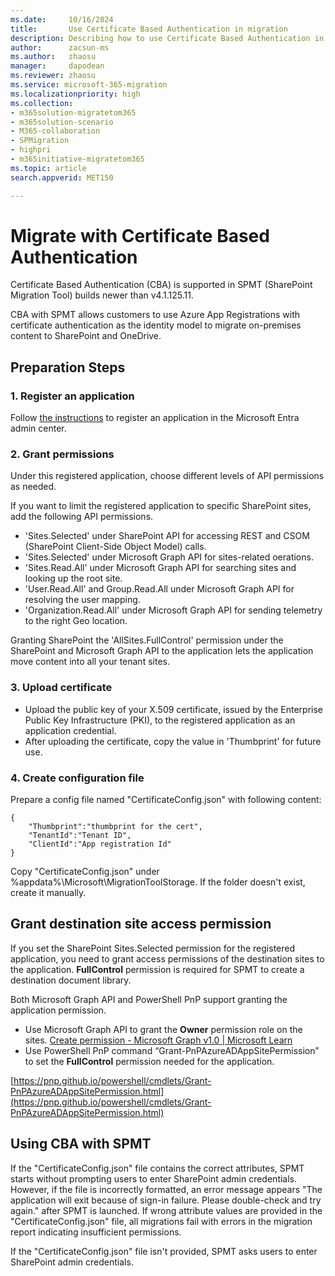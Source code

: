 ```yaml
---
ms.date:     10/16/2024
title:       Use Certificate Based Authentication in migration
description: Describing how to use Certificate Based Authentication in migration.
author:      zacsun-ms
ms.author:   zhaosu
manager:     dapodean
ms.reviewer: zhaosu
ms.service: microsoft-365-migration
ms.localizationpriority: high
ms.collection: 
- m365solution-migratetom365
- m365solution-scenario
- M365-collaboration
- SPMigration
- highpri
- m365initiative-migratetom365
ms.topic: article
search.appverid: MET150

---
```


# Migrate with Certificate Based Authentication

Certificate Based Authentication (CBA) is supported in SPMT (SharePoint Migration Tool) builds newer than v4.1.125.11.

CBA with SPMT allows customers to use Azure App Registrations with certificate authentication as the identity model to migrate on-premises content to SharePoint and OneDrive.

## Preparation Steps

### 1. Register an application

Follow [the instructions](https://learn.microsoft.com/entra/identity-platform/quickstart-register-app?tabs=certificate) to register an application in the Microsoft Entra admin center.

### 2. Grant permissions

Under this registered application, choose different levels of API permissions as needed.

If you want to limit the registered application to specific SharePoint sites, add the following API permissions.

- 'Sites.Selected' under SharePoint API for accessing REST and CSOM (SharePoint Client-Side Object Model) calls.
- 'Sites.Selected' under Microsoft Graph API for sites-related oerations.
- 'Sites.Read.All' under Microsoft Graph API for searching sites and looking up the root site.
- 'User.Read.All' and Group.Read.All under Microsoft Graph API for resolving the user mapping.
- 'Organization.Read.All' under Microsoft Graph API for sending telemetry to the right Geo location.

Granting SharePoint the 'AllSites.FullControl' permission under the SharePoint and Microsoft Graph API to the application lets the application move content into all your tenant sites.

### 3. Upload certificate

- Upload the public key of your X.509 certificate, issued by the Enterprise Public Key Infrastructure (PKI), to the registered application as an application credential.
- After uploading the certificate, copy the value in 'Thumbprint' for future use.

### 4. Create configuration file

Prepare a config file named "CertificateConfig.json" with following content:

```
{
    "Thumbprint":"thumbprint for the cert",
    "TenantId":"Tenant ID",
    "ClientId":"App registration Id"
}
```

Copy "CertificateConfig.json" under %appdata%\Microsoft\MigrationToolStorage. If the folder doesn't exist, create it manually.

## Grant destination site access permission

If you set the SharePoint Sites.Selected permission for the registered application, you need to grant access permissions of the destination sites to the application. **FullControl** permission is required for SPMT to create a destination document library.

Both Microsoft Graph API and PowerShell PnP support granting the application permission.

- Use Microsoft Graph API to grant the **Owner** permission role on the sites. [Create permission - Microsoft Graph v1.0 | Microsoft Learn](https://learn.microsoft.com/graph/api/site-post-permissions?view=graph-rest-1.0&tabs=http)
- Use PowerShell PnP command “Grant-PnPAzureADAppSitePermission” to set the **FullControl** permission needed for the application.

[https://pnp.github.io/powershell/cmdlets/Grant-PnPAzureADAppSitePermission.html](https://pnp.github.io/powershell/cmdlets/Grant-PnPAzureADAppSitePermission.html)

## Using CBA with SPMT

If the "CertificateConfig.json" file contains the correct attributes, SPMT starts without prompting users to enter SharePoint admin credentials. However, if the file is incorrectly formatted, an error message appears "The application will exit because of sign-in failure. Please double-check and try again." after SPMT is launched. If wrong attribute values are provided in the "CertificateConfig.json" file, all migrations fail with errors in the migration report indicating insufficient permissions.

If the "CertificateConfig.json" file isn't provided, SPMT asks users to enter SharePoint admin credentials.
